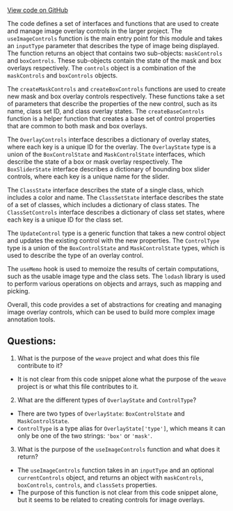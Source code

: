 [View code on GitHub](https://github.com/wandb/weave/weave-js/src/components/Panel2/controlsImage.ts)

The code defines a set of interfaces and functions that are used to create and manage image overlay controls in the larger project. The `useImageControls` function is the main entry point for this module and takes an `inputType` parameter that describes the type of image being displayed. The function returns an object that contains two sub-objects: `maskControls` and `boxControls`. These sub-objects contain the state of the mask and box overlays respectively. The `controls` object is a combination of the `maskControls` and `boxControls` objects.

The `createMaskControls` and `createBoxControls` functions are used to create new mask and box overlay controls respectively. These functions take a set of parameters that describe the properties of the new control, such as its name, class set ID, and class overlay states. The `createBaseControls` function is a helper function that creates a base set of control properties that are common to both mask and box overlays.

The `OverlayControls` interface describes a dictionary of overlay states, where each key is a unique ID for the overlay. The `OverlayState` type is a union of the `BoxControlState` and `MaskControlState` interfaces, which describe the state of a box or mask overlay respectively. The `BoxSliderState` interface describes a dictionary of bounding box slider controls, where each key is a unique name for the slider.

The `ClassState` interface describes the state of a single class, which includes a color and name. The `ClassSetState` interface describes the state of a set of classes, which includes a dictionary of class states. The `ClassSetControls` interface describes a dictionary of class set states, where each key is a unique ID for the class set.

The `UpdateControl` type is a generic function that takes a new control object and updates the existing control with the new properties. The `ControlType` type is a union of the `BoxControlState` and `MaskControlState` types, which is used to describe the type of an overlay control.

The `useMemo` hook is used to memoize the results of certain computations, such as the usable image type and the class sets. The `lodash` library is used to perform various operations on objects and arrays, such as mapping and picking.

Overall, this code provides a set of abstractions for creating and managing image overlay controls, which can be used to build more complex image annotation tools.
## Questions: 
 1. What is the purpose of the `weave` project and what does this file contribute to it?
- It is not clear from this code snippet alone what the purpose of the `weave` project is or what this file contributes to it. 

2. What are the different types of `OverlayState` and `ControlType`?
- There are two types of `OverlayState`: `BoxControlState` and `MaskControlState`. 
- `ControlType` is a type alias for `OverlayState['type']`, which means it can only be one of the two strings: `'box'` or `'mask'`. 

3. What is the purpose of the `useImageControls` function and what does it return?
- The `useImageControls` function takes in an `inputType` and an optional `currentControls` object, and returns an object with `maskControls`, `boxControls`, `controls`, and `classSets` properties. 
- The purpose of this function is not clear from this code snippet alone, but it seems to be related to creating controls for image overlays.